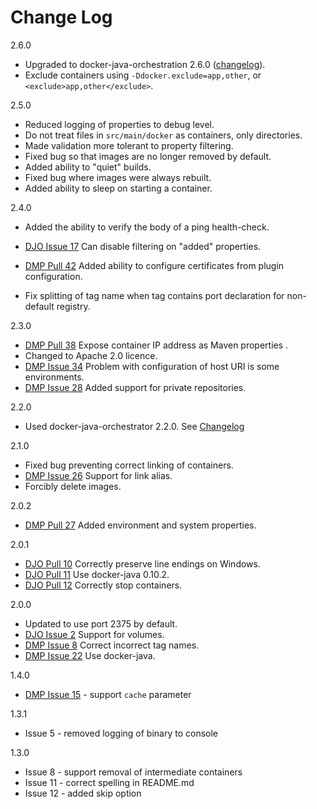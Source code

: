 Change Log
===
2.6.0

* Upgraded to docker-java-orchestration 2.6.0 ([changelog](https://github.com/alexec/docker-java-orchestration/blob/master/CHANGELOG.md)).
* Exclude containers using `-Ddocker.exclude=app,other`, or `<exclude>app,other</exclude>`.

2.5.0

* Reduced logging of properties to debug level.
* Do not treat files in `src/main/docker` as containers, only directories.
* Made validation more tolerant to property filtering.
* Fixed bug so that images are no longer removed by default.
* Added ability to "quiet" builds.
* Fixed bug where images were always rebuilt.
* Added ability to sleep on starting a container.

2.4.0

* Added the ability to verify the body of a ping health-check.
* [DJO Issue 17](https://github.com/alexec/docker-java-orchestration/issues/17) Can disable filtering on "added" properties.
* [DMP Pull 42](https://github.com/alexec/docker-maven-plugin/pull/42) Added ability to configure certificates from plugin configuration.

* Fix splitting of tag name when tag contains port declaration for non-default registry.

2.3.0

* [DMP Pull 38](https://github.com/alexec/docker-maven-plugin/pull/38) Expose container IP address as Maven properties .
* Changed to Apache 2.0 licence.
* [DMP Issue 34](https://github.com/alexec/docker-maven-plugin/issues/34) Problem with configuration of host URI is some environments.
* [DMP Issue 28](https://github.com/alexec/docker-maven-plugin/issues/28) Added support for private repositories.

2.2.0

* Used docker-java-orchestrator 2.2.0. See [Changelog](https://github.com/alexec/docker-java-orchestration/)

2.1.0

* Fixed bug preventing correct linking of containers.
* [DMP Issue 26](https://github.com/alexec/docker-maven-plugin/issues/26) Support for link alias.
* Forcibly delete images.

2.0.2

* [DMP Pull 27](https://github.com/alexec/docker-maven-plugin/pull/27) Added environment and system properties.

2.0.1

* [DJO Pull 10](https://github.com/alexec/docker-java-orchestration/pull/10) Correctly preserve line endings on Windows. 
* [DJO Pull 11](https://github.com/alexec/docker-java-orchestration/pull/11) Use docker-java 0.10.2.
* [DJO Pull 12](https://github.com/alexec/docker-java-orchestration/pull/12) Correctly stop containers.

2.0.0

* Updated to use port 2375 by default.
* [DJO Issue 2](https://github.com/alexec/docker-java-orchestration/issues/2) Support for volumes.
* [DMP Issue 8](https://github.com/alexec/docker-maven-plugin/issues/8) Correct incorrect tag names.
* [DMP Issue 22](https://github.com/alexec/docker-maven-plugin/issues/22) Use docker-java.

1.4.0

* [DMP Issue 15](https://github.com/alexec/docker-maven-plugin/issues/15) - support `cache` parameter

1.3.1

* Issue 5 - removed logging of binary to console 

1.3.0

* Issue 8 - support removal of intermediate containers
* Issue 11 - correct spelling in README.md
* Issue 12 - added skip option
